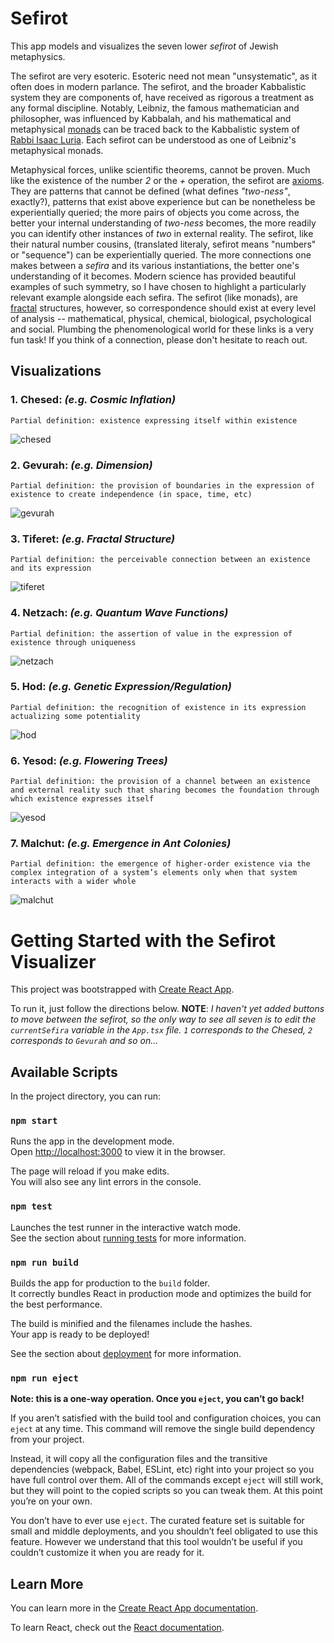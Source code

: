 # Sefirot

This app models and visualizes the seven lower *sefirot* of Jewish metaphysics.

The sefirot are very esoteric. Esoteric need not mean "unsystematic", as it often does in modern parlance. The sefirot, and the broader Kabbalistic system they are components of, have received as rigorous a treatment as any formal discipline. Notably, Leibniz, the famous mathematician and philosopher, was influenced by Kabbalah, and his mathematical and metaphysical [monads](https://en.wikipedia.org/wiki/Gottfried_Wilhelm_Leibniz#Monads) can be traced back to the Kabbalistic system of [Rabbi Isaac Luria](https://www.britannica.com/biography/Isaac-ben-Solomon-Luria). Each sefirot can be understood as one of Leibniz's metaphysical monads.

Metaphysical forces, unlike scientific theorems, cannot be proven. Much like the existence of the number *2* or the *+* operation, the sefirot are [axioms](https://en.wikipedia.org/wiki/Axiom). They are patterns that cannot be defined (what defines *"two-ness"*, exactly?),  patterns that exist above experience but can be nonetheless be experientially queried; the more pairs of objects you come across, the better your internal understanding of *two-ness* becomes, the more readily you can identify other instances of *two* in external reality. The sefirot, like their  natural number cousins, (translated literaly, sefirot means "numbers" or "sequence") can be experientially queried. The more connections one makes between a *sefira* and its various instantiations, the better one's understanding of it becomes. Modern science has provided beautiful examples of such symmetry, so I have chosen to highlight a particularly relevant example alongside each sefira. The sefirot (like monads), are [fractal](https://en.wikipedia.org/wiki/Fractal) structures, however, so correspondence should exist at every level of analysis -- mathematical, physical, chemical, biological, psychological and social. Plumbing the phenomenological world for these links is a very fun task! If you  think of a connection, please don't hesitate to reach out.

## Visualizations

### 1. Chesed: *(e.g. Cosmic Inflation)*
`Partial definition: existence expressing itself within existence`

![chesed](./animations/1-chesed-chesed.gif)

### 2. Gevurah: *(e.g. Dimension)*
`Partial definition: the provision of boundaries in the expression of existence to create independence (in space, time, etc)`

![gevurah](./animations/2-gevurah-chesed.gif)

### 3. Tiferet: *(e.g. Fractal Structure)*
`Partial definition: the perceivable connection between an existence and its expression`

![tiferet](./animations/3-tiferet-chesed.gif)

### 4. Netzach: *(e.g. Quantum Wave Functions)*
`Partial definition: the assertion of value in the expression of existence through uniqueness`

![netzach](./animations/4-netzach-chesed.gif)

### 5. Hod: *(e.g. Genetic Expression/Regulation)*
`Partial definition: the recognition of existence in its expression actualizing some potentiality`

![hod](./animations/5-hod-chesed.gif)

### 6. Yesod: *(e.g. Flowering Trees)*
`Partial definition: the provision of a channel between an existence and external reality such that sharing becomes the foundation through which existence expresses itself`

![yesod](./animations/6-yesod-chesed.gif)

### 7. Malchut: *(e.g. Emergence in Ant Colonies)*
`Partial definition: the emergence of higher-order existence via the complex integration of a system’s elements only when that system interacts with a wider whole`

![malchut](./animations/7-malchut-chesed.gif)

# Getting Started with the Sefirot Visualizer

This project was bootstrapped with [Create React App](https://github.com/facebook/create-react-app).

To run it, just follow the directions below. **NOTE**: *I haven't yet added buttons to move between the sefirot, so the only way to see all seven is to edit the `currentSefira` variable in the `App.tsx` file. `1` corresponds to the *Chesed*, `2` corresponds to `Gevurah` and so on...*

## Available Scripts

In the project directory, you can run:

### `npm start`

Runs the app in the development mode.\
Open [http://localhost:3000](http://localhost:3000) to view it in the browser.

The page will reload if you make edits.\
You will also see any lint errors in the console.

### `npm test`

Launches the test runner in the interactive watch mode.\
See the section about [running tests](https://facebook.github.io/create-react-app/docs/running-tests) for more information.

### `npm run build`

Builds the app for production to the `build` folder.\
It correctly bundles React in production mode and optimizes the build for the best performance.

The build is minified and the filenames include the hashes.\
Your app is ready to be deployed!

See the section about [deployment](https://facebook.github.io/create-react-app/docs/deployment) for more information.

### `npm run eject`

**Note: this is a one-way operation. Once you `eject`, you can’t go back!**

If you aren’t satisfied with the build tool and configuration choices, you can `eject` at any time. This command will remove the single build dependency from your project.

Instead, it will copy all the configuration files and the transitive dependencies (webpack, Babel, ESLint, etc) right into your project so you have full control over them. All of the commands except `eject` will still work, but they will point to the copied scripts so you can tweak them. At this point you’re on your own.

You don’t have to ever use `eject`. The curated feature set is suitable for small and middle deployments, and you shouldn’t feel obligated to use this feature. However we understand that this tool wouldn’t be useful if you couldn’t customize it when you are ready for it.

## Learn More

You can learn more in the [Create React App documentation](https://facebook.github.io/create-react-app/docs/getting-started).

To learn React, check out the [React documentation](https://reactjs.org/).
